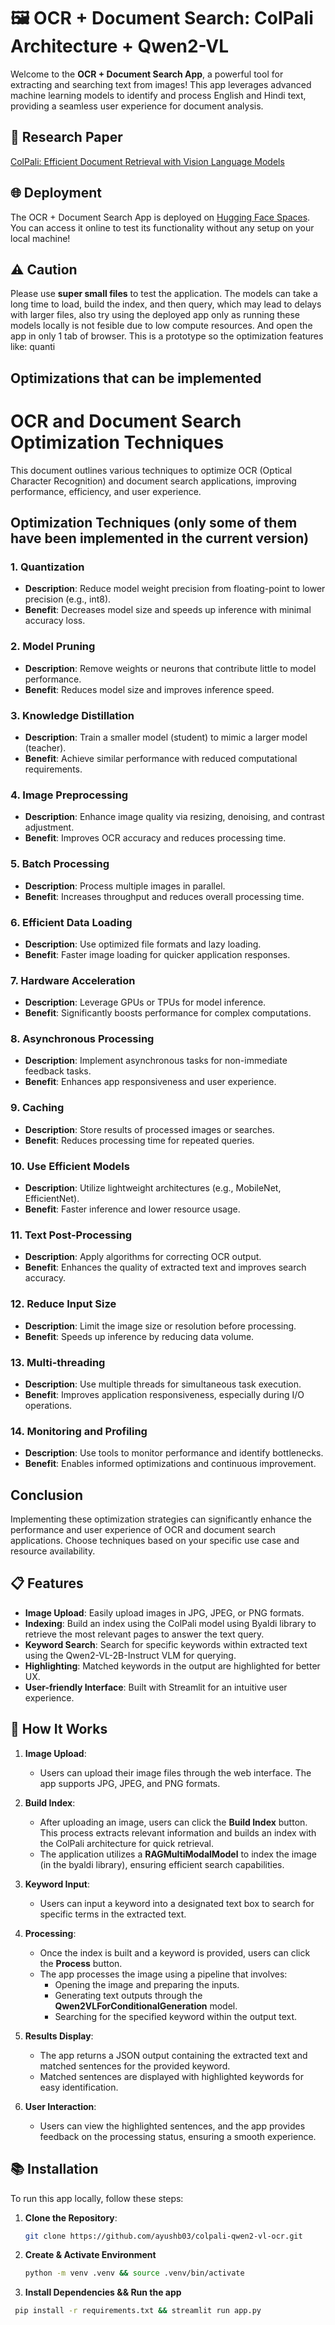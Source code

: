 # 🖼️ OCR + Document Search: ColPali Architecture + Qwen2-VL 

Welcome to the **OCR + Document Search App**, a powerful tool for extracting and searching text from images! This app leverages advanced machine learning models to identify and process English and Hindi text, providing a seamless user experience for document analysis.

## 🔎 Research Paper
[ColPali: Efficient Document Retrieval with Vision Language Models](https://arxiv.org/abs/2407.01449)
## 🌐 Deployment

The OCR + Document Search App is deployed on [Hugging Face Spaces](https://huggingface.co/spaces/ayushb03/colpali-qwen2-ocr-search). You can access it online to test its functionality without any setup on your local machine!

## ⚠️ Caution

Please use **super small files** to test the application. The models can take a long time to load, build the index, and then query, which may lead to delays with larger files, also try using the deployed app only as running these models locally is not fesible due to low compute resources. And open the app in only 1 tab of browser. This is a prototype so the optimization features like: quanti

## Optimizations that can be implemented

# OCR and Document Search Optimization Techniques

This document outlines various techniques to optimize OCR (Optical Character Recognition) and document search applications, improving performance, efficiency, and user experience.

## Optimization Techniques (only some of them have been implemented in the current version)

### 1. Quantization
- **Description**: Reduce model weight precision from floating-point to lower precision (e.g., int8).
- **Benefit**: Decreases model size and speeds up inference with minimal accuracy loss.

### 2. Model Pruning
- **Description**: Remove weights or neurons that contribute little to model performance.
- **Benefit**: Reduces model size and improves inference speed.

### 3. Knowledge Distillation
- **Description**: Train a smaller model (student) to mimic a larger model (teacher).
- **Benefit**: Achieve similar performance with reduced computational requirements.

### 4. Image Preprocessing
- **Description**: Enhance image quality via resizing, denoising, and contrast adjustment.
- **Benefit**: Improves OCR accuracy and reduces processing time.

### 5. Batch Processing
- **Description**: Process multiple images in parallel.
- **Benefit**: Increases throughput and reduces overall processing time.

### 6. Efficient Data Loading
- **Description**: Use optimized file formats and lazy loading.
- **Benefit**: Faster image loading for quicker application responses.

### 7. Hardware Acceleration
- **Description**: Leverage GPUs or TPUs for model inference.
- **Benefit**: Significantly boosts performance for complex computations.

### 8. Asynchronous Processing
- **Description**: Implement asynchronous tasks for non-immediate feedback tasks.
- **Benefit**: Enhances app responsiveness and user experience.

### 9. Caching
- **Description**: Store results of processed images or searches.
- **Benefit**: Reduces processing time for repeated queries.

### 10. Use Efficient Models
- **Description**: Utilize lightweight architectures (e.g., MobileNet, EfficientNet).
- **Benefit**: Faster inference and lower resource usage.

### 11. Text Post-Processing
- **Description**: Apply algorithms for correcting OCR output.
- **Benefit**: Enhances the quality of extracted text and improves search accuracy.

### 12. Reduce Input Size
- **Description**: Limit the image size or resolution before processing.
- **Benefit**: Speeds up inference by reducing data volume.

### 13. Multi-threading
- **Description**: Use multiple threads for simultaneous task execution.
- **Benefit**: Improves application responsiveness, especially during I/O operations.

### 14. Monitoring and Profiling
- **Description**: Use tools to monitor performance and identify bottlenecks.
- **Benefit**: Enables informed optimizations and continuous improvement.

## Conclusion
Implementing these optimization strategies can significantly enhance the performance and user experience of OCR and document search applications. Choose techniques based on your specific use case and resource availability.


## 📋 Features

- **Image Upload**: Easily upload images in JPG, JPEG, or PNG formats.
- **Indexing**: Build an index using the ColPali model using Byaldi library to retrieve the most relevant pages to answer the text query.
- **Keyword Search**: Search for specific keywords within extracted text using the Qwen2-VL-2B-Instruct VLM for querying.
- **Highlighting**: Matched keywords in the output are highlighted for better UX.
- **User-friendly Interface**: Built with Streamlit for an intuitive user experience.

## 🚀 How It Works

1. **Image Upload**: 
   - Users can upload their image files through the web interface. The app supports JPG, JPEG, and PNG formats.

2. **Build Index**:
   - After uploading an image, users can click the **Build Index** button. This process extracts relevant information and builds an index with the ColPali architecture for quick retrieval.
   - The application utilizes a **RAGMultiModalModel** to index the image (in the byaldi library), ensuring efficient search capabilities.

3. **Keyword Input**:
   - Users can input a keyword into a designated text box to search for specific terms in the extracted text.

4. **Processing**:
   - Once the index is built and a keyword is provided, users can click the **Process** button.
   - The app processes the image using a pipeline that involves:
     - Opening the image and preparing the inputs.
     - Generating text outputs through the **Qwen2VLForConditionalGeneration** model.
     - Searching for the specified keyword within the output text.

5. **Results Display**:
   - The app returns a JSON output containing the extracted text and matched sentences for the provided keyword.
   - Matched sentences are displayed with highlighted keywords for easy identification.

6. **User Interaction**:
   - Users can view the highlighted sentences, and the app provides feedback on the processing status, ensuring a smooth experience.

## 📚 Installation

To run this app locally, follow these steps:

1. **Clone the Repository**:
   ```bash
   git clone https://github.com/ayushb03/colpali-qwen2-vl-ocr.git 
   
3. **Create & Activate Environment**
   ```bash
   python -m venv .venv && source .venv/bin/activate 
   
4. **Install Dependencies && Run the app**
  ```bash
   pip install -r requirements.txt && streamlit run app.py

  
